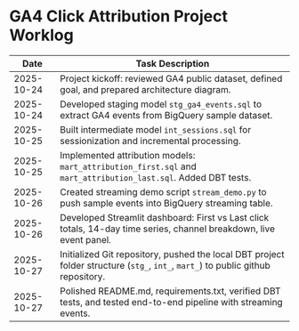 # GA4 Click Attribution Project Worklog

| Date       | Task Description                                                                                  |
|------------|--------------------------------------------------------------------------------------------------|
| 2025-10-24 | Project kickoff: reviewed GA4 public dataset, defined goal, and prepared architecture diagram.  |
| 2025-10-24 | Developed staging model `stg_ga4_events.sql` to extract GA4 events from BigQuery sample dataset.|
| 2025-10-25 | Built intermediate model `int_sessions.sql` for sessionization and incremental processing.      |
| 2025-10-25 | Implemented attribution models: `mart_attribution_first.sql` and `mart_attribution_last.sql`. Added DBT tests. |
| 2025-10-26 | Created streaming demo script `stream_demo.py` to push sample events into BigQuery streaming table. |
| 2025-10-26 | Developed Streamlit dashboard: First vs Last click totals, 14-day time series, channel breakdown, live event panel. |
| 2025-10-27 | Initialized Git repository, pushed the local DBT project folder structure (`stg_`, `int_`, `mart_`) to public github repository.     |
| 2025-10-27 | Polished README.md, requirements.txt, verified DBT tests, and tested end-to-end pipeline with streaming events. |
